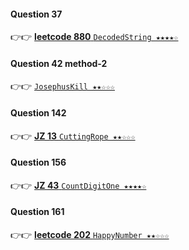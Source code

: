 #### Question 37

👉👉  [**leetcode 880** `DecodedString ★★★★☆`](https://github.com/jevishoo/algorithm_learning/blob/master/code/Theory/DecodedString.java)

#### Question 42 method-2

👉👉  [`JosephusKill ★★☆☆☆`](https://github.com/jevishoo/algorithm_learning/blob/master/code/Theory/JosephusKill.java)

#### Question 142

👉👉  [**JZ 13** `CuttingRope ★★☆☆☆`](https://github.com/jevishoo/algorithm_learning/blob/master/code/Theory/CuttingRope.java)

#### Question 156

👉👉  [**JZ 43** `CountDigitOne ★★★★☆`](https://github.com/jevishoo/algorithm_learning/blob/master/code/Theory/CountDigitOne.java)

#### Question 161

👉👉  [**leetcode 202** `HappyNumber ★★☆☆☆`](https://github.com/jevishoo/algorithm_learning/blob/master/code/Theory/HappyNumber.java)
